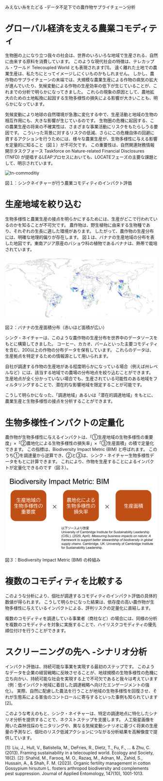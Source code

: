 みえない糸をたどる -データ不足下での農作物サプライチェーン分析

# グローバル経済を支える農業コモディティ

生物圏の上になり立つ我々の社会は、世界のいろいろな地域で生産される、自然に由来する原料を消費しています。
このような現代社会の特徴は、テレカップル・ワールド Telecoupled World とも表現されます[1]。
遠く離れた土地での農業生産は、私たちにとってイメージしにくいものかもしれません。
しかし、農作物のサプライチェーンの末端では、大規模な農業生産による作物の病気の拡大が進んでいたり、気候変動による作物の生産効率の低下が生じていることが、これまでの分析で明らかになってきました。
これらの現象の原因として、農地拡大のための土地転換に起因する生物多様性の損失による影響が大きいことも、明らかになっています。


気候変動により地球の自然環境が急激に変化する中で、生産活動と地域の生物の相互作用にも、大きな影響が生じているのです。
生物圏の危機に起因する、この農業生産の将来の不確実性は、さまざまな事業活動にリスクをもたらしうる要因です。
こういった背景に対するリスクの低減、さらにこの危機自体の回避に資するアクションを行うためには、様々な農業生産が、生物多様性に与える影響を定量的に知ること（図１）が不可欠です。
この重要性は、自然関連財務情報開示タスクフォース Taskforce on Nature-related Financial Disclosures (TNFD) が提唱するLEAPプロセスにおいても、LOCATEフェーズの主要な課題として、明示されています。


<img src="images/03_evaluate.png" alt="tn-commoditiy" width="500">

図１：シンクネイチャーが行う農業コモディティのインパクト評価  



# 生産地域を絞り込む

生物多様性と農業生産の接点を明らかにするためには、生産がどこで行われているのかを知ることが不可欠です。
農作物は、野生植物に由来する生物種であり、それぞれの生長に適した環境があります。
したがって、農作物の生産分布には、明確な地理的偏りが存在します。
図１は、バナナの生産地域の分布を表した地図です。東南アジア原産のバショウ科の植物であるバナナは、熱帯で栽培されています。  

<img src="images/03_banana.JPG" alt="banana" width="500">

図２：バナナの生産面積分布（赤いほど面積が広い）  


シンク・ネイチャーは、このような農作物の生産分布を世界中のデータソースをもとに構築してきました。
コーヒー、カカオ、パームといった主要コモディティを含む、200以上の作物の分布データを保有しています。
これらのデータは、生産拠点を特定するための情報源として用いられます。  


自社が調達する作物の生産地がある程度明らかになっている場合（例えば州レベルなど）には、該当する地域での農場の分布地点を絞り込むことができます。
生産地点が全く分かっていない場合でも、生産されている可能性のある地域をフィルタリングすることで、潜在的な影響地域を限定することが可能です。  


こうして明らかになった、「調達地域」あるいは「潜在的調達地域」をもとに、農業生産と生物多様性の接点を分析することができます。




# 生物多様性インパクトの定量化

農作物が生物多様性に与えるインパクトは、「①生産地域の生物多様性の重要度」×「②農地化による生物多様性の損失率」×「③生産面積」の積で定量化できます。
この指標は、Biodiversity Impact Metric (BIM) と呼ばれます。
このうち①を調達量から逆算でき、②と③は、シンク・ネイチャー生物多様性データをもとに計算できます。
これにより、作物を生産することによるインパクトが定量化できるのです（図３）。

<img src="images/03_BIM.png" alt="BIM" width="500">

図３：Biodiversity Impact Metric (BIM) の枠組み  



# 複数のコモディティを比較する

このような分析により、個社が調達するコモディティのインパクト評価の具体的数値が得られます。
こうして明らかになった結果は、依存度の高い農作物が生物多様性に与えているインパクトによる、評判リスクの定量化に直結します。  


複数のコモディティを調達している事業者（商社など）の場合には、同様の分析を複数のコモディティを対象に実施することで、ハイリスクコモディティの優先順位付けを行うことができます。



# スクリーニングの先へ -シナリオ分析

インパクト評価は、持続可能な事業を実現する最初のステップです。
このようなデータを企業の経営戦略に反映させることが、地球規模の生物多様性の危機に立ち向かい、持続可能な社会を実現する上で不可欠であると我々は考えています（例：低インパクト地域に着目した調達戦略へ向けたエンゲージメントの強化）。
実際、自然に配慮した農法を行うことが地域の生物多様性を回復させ、それが生態系による害虫のコントロールに寄与するといった事例も知られています [2]。  


このような考えのもと、シンク・ネイチャーは、特定の調達地点に特化したシナリオ分析を提供することで、ネクストステップを支援します。
人工衛星画像を用いた森林伐採のモニタリングや、異なる気候変動シナリオに基づく将来の生産量の予測など、個社のリスク低減アクションにつながる分析結果を高解像度で提供しています。




[1]: Liu, J., Hull, V., Batistella, M., DeFries, R., Dietz, T., Fu, F., ... & Zhu, C. (2013). Framing sustainability in a telecoupled world. Ecology and Society, 18(2).
[2]: Shahid, M., Farooq, M. O., Razaq, M., Adnan, M., Zahid, S., Hussain, A., & Shah, F. M. (2023). Organic fertility management in cotton Gossypium hirsutum L. fosters arthropod biodiversity and complements pest suppression. Journal of Applied Entomology, 147(10), 1001-1013.





